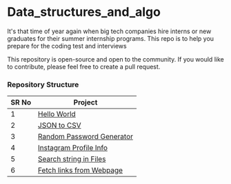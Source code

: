 # Data_structures_and_algo

<p>It's that time of year again when big tech companies hire interns or new graduates for their summer internship programs. This repo is to help you prepare for the coding test and interviews</p>
<p>This repository is open-source and open to the community. If you would like to contribute, please feel free to create a pull request.</p>

<h3>Repository Structure</h3>

SR No   | Project 
--- | --- 
1 | [Hello World](https://github.com/Python-World/python-mini-projects/tree/master/projects/Hello)
2 | [JSON to CSV](https://github.com/Python-World/python-mini-projects/tree/master/projects/Convert_JSON_to_CSV)
3 | [Random Password Generator](https://github.com/Python-World/python-mini-projects/tree/master/projects/Random_password_generator)
4 | [Instagram Profile Info](https://github.com/Python-World/python-mini-projects/tree/master/projects/Instagram_profile)
5 | [Search string in Files](https://github.com/Python-World/python-mini-projects/tree/master/projects/String_search_from_multiple_files)
6 | [Fetch links from Webpage](https://github.com/Python-World/python-mini-projects/tree/master/projects/All_links_from_given_webpage)

